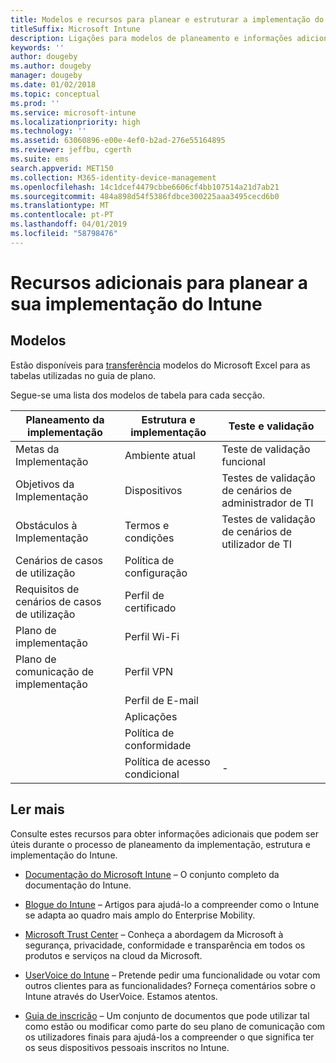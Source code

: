 ```yaml
---
title: Modelos e recursos para planear e estruturar a implementação do Intune
titleSuffix: Microsoft Intune
description: Ligações para modelos de planeamento e informações adicionais do Intune que poderão ser úteis durante o seu processo de planeamento da implementação e implementação do Microsoft Intune.
keywords: ''
author: dougeby
ms.author: dougeby
manager: dougeby
ms.date: 01/02/2018
ms.topic: conceptual
ms.prod: ''
ms.service: microsoft-intune
ms.localizationpriority: high
ms.technology: ''
ms.assetid: 63060896-e00e-4ef0-b2ad-276e55164895
ms.reviewer: jeffbu, cgerth
ms.suite: ems
search.appverid: MET150
ms.collection: M365-identity-device-management
ms.openlocfilehash: 14c1dcef4479cbbe6606cf4bb107514a21d7ab21
ms.sourcegitcommit: 484a898d54f5386fdbce300225aaa3495cecd6b0
ms.translationtype: MT
ms.contentlocale: pt-PT
ms.lasthandoff: 04/01/2019
ms.locfileid: "58798476"
---
```

# <a name="additional-resources-for-planning-your-intune-deployment"></a>Recursos adicionais para planear a sua implementação do Intune

## <a name="templates"></a>Modelos

Estão disponíveis para [transferência](https://gallery.technet.microsoft.com/Intune-deployment-planning-fae156c2?redir=0) modelos do Microsoft Excel para as tabelas utilizadas no guia de plano.

Segue-se uma lista dos modelos de tabela para cada secção.

|Planeamento da implementação  |Estrutura e implementação   |Teste e validação |
|-----|----- |------|
| Metas da Implementação |Ambiente atual|Teste de validação funcional|
| Objetivos da Implementação |Dispositivos|Testes de validação de cenários de administrador de TI|
| Obstáculos à Implementação |Termos e condições|Testes de validação de cenários de utilizador de TI|
| Cenários de casos de utilização |Política de configuração| |
| Requisitos de cenários de casos de utilização |Perfil de certificado| |
| Plano de implementação |Perfil Wi-Fi| |
| Plano de comunicação de implementação|Perfil VPN| |
| |  Perfil de E-mail | |
| | Aplicações | |
| | Política de conformidade | |
| | Política de acesso condicional|-|


## <a name="further-reading"></a>Ler mais

Consulte estes recursos para obter informações adicionais que podem ser úteis durante o processo de planeamento da implementação, estrutura e implementação do Intune.

-   [Documentação do Microsoft Intune](/intune/) – O conjunto completo da documentação do Intune.

-   [Blogue do Intune](https://blogs.technet.microsoft.com/enterprisemobility/) – Artigos para ajudá-lo a compreender como o Intune se adapta ao quadro mais amplo do Enterprise Mobility.

-   [Microsoft Trust Center](http://www.microsoft.com/TrustCenter) – Conheça a abordagem da Microsoft à segurança, privacidade, conformidade e transparência em todos os produtos e serviços na cloud da Microsoft.

-   [UserVoice do Intune](http://microsoftintune.uservoice.com/) – Pretende pedir uma funcionalidade ou votar com outros clientes para as funcionalidades? Forneça comentários sobre o Intune através do UserVoice. Estamos atentos.

-   [Guia de inscrição](https://gallery.technet.microsoft.com/Intune-End-User-Enrollment-3a0c9b0c?WT.mc_id=Blog_Intune_General_PCIT) – Um conjunto de documentos que pode utilizar tal como estão ou modificar como parte do seu plano de comunicação com os utilizadores finais para ajudá-los a compreender o que significa ter os seus dispositivos pessoais inscritos no Intune.
